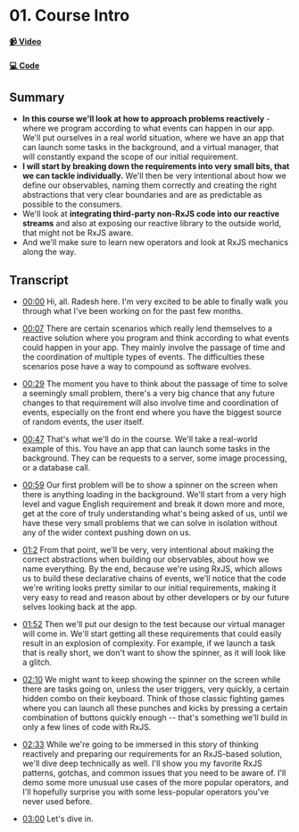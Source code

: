 # 01. Course Intro

#### [📹 Video](https://egghead.io/lessons/rxjs-break-down-a-requirement-into-small-problems)

#### [💻 Code](https://github.com/rarmatei/egghead-thinking-reactively/blob/lesson-01/src/lesson-code/TaskProgressService.js)

## Summary

- **In this course we'll look at how to approach problems reactively** - where we program according to what events can happen in our app. We'll put ourselves in a real world situation, where we have an app that can launch some tasks in the background, and a virtual manager, that will constantly expand the scope of our initial requirement.
- **I will start by breaking down the requirements into very small bits, that we can tackle individually.** We'll then be very intentional about how we define our observables, naming them correctly and creating the right abstractions that very clear boundaries and are as predictable as possible to the consumers.
- We'll look at **integrating third-party non-RxJS code into our reactive streams** and also at exposing our reactive library to the outside world, that might not be RxJS aware.
- And we'll make sure to learn new operators and look at RxJS mechanics along the way.

## Transcript

- [00:00](https://egghead.io/lessons/rxjs-course-intro#t=0) Hi, all. Radesh here. I'm very excited to be able to finally walk you through what I've been working on for the past few months.

- [00:07]() There are certain scenarios which really lend themselves to a reactive solution where you program and think according to what events could happen in your app. They mainly involve the passage of time and the coordination of multiple types of events. The difficulties these scenarios pose have a way to compound as software evolves.

- [00:29](https://egghead.io/lessons/rxjs-course-intro#t=7) The moment you have to think about the passage of time to solve a seemingly small problem, there's a very big chance that any future changes to that requirement will also involve time and coordination of events, especially on the front end where you have the biggest source of random events, the user itself.

- [00:47](https://egghead.io/lessons/rxjs-course-intro#t=47) That's what we'll do in the course. We'll take a real-world example of this. You have an app that can launch some tasks in the background. They can be requests to a server, some image processing, or a database call.

- [00:59](https://egghead.io/lessons/rxjs-course-intro#t=59) Our first problem will be to show a spinner on the screen when there is anything loading in the background. We'll start from a very high level and vague English requirement and break it down more and more, get at the core of truly understanding what's being asked of us, until we have these very small problems that we can solve in isolation without any of the wider context pushing down on us.

- [01:2](https://egghead.io/lessons/rxjs-course-intro#t=84) From that point, we'll be very, very intentional about making the correct abstractions when building our observables, about how we name everything. By the end, because we're using RxJS, which allows us to build these declarative chains of events, we'll notice that the code we're writing looks pretty similar to our initial requirements, making it very easy to read and reason about by other developers or by our future selves looking back at the app.

- [01:52](https://egghead.io/lessons/rxjs-course-intro#t=112) Then we'll put our design to the test because our virtual manager will come in. We'll start getting all these requirements that could easily result in an explosion of complexity. For example, if we launch a task that is really short, we don't want to show the spinner, as it will look like a glitch.

- [02:10](https://egghead.io/lessons/rxjs-course-intro#t=130) We might want to keep showing the spinner on the screen while there are tasks going on, unless the user triggers, very quickly, a certain hidden combo on their keyboard. Think of those classic fighting games where you can launch all these punches and kicks by pressing a certain combination of buttons quickly enough -- that's something we'll build in only a few lines of code with RxJS.

- [02:33](https://egghead.io/lessons/rxjs-course-intro#t=153) While we're going to be immersed in this story of thinking reactively and preparing our requirements for an RxJS-based solution, we'll dive deep technically as well. I'll show you my favorite RxJS patterns, gotchas, and common issues that you need to be aware of. I'll demo some more unusual use cases of the more popular operators, and I'll hopefully surprise you with some less-popular operators you've never used before.

- [03:00](https://egghead.io/lessons/rxjs-course-intro#t=180) Let's dive in.
